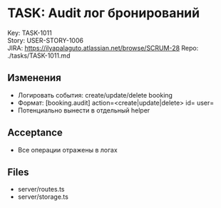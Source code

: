 # TASK: Audit лог бронирований
Key: TASK-1011  
Story: USER-STORY-1006  
JIRA: https://ilyapalaguto.atlassian.net/browse/SCRUM-28
Repo: ./tasks/TASK-1011.md

## Изменения
- Логировать события: create/update/delete booking
- Формат: [booking.audit] action=<create|update|delete> id=<id> user=<userId>
- Потенциально вынести в отдельный helper

## Acceptance
- Все операции отражены в логах

## Files
- server/routes.ts
- server/storage.ts
